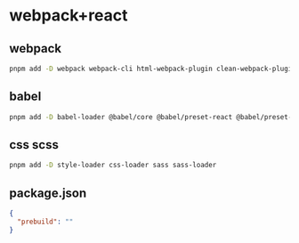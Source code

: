 # webpack+react

## webpack

```sh
pnpm add -D webpack webpack-cli html-webpack-plugin clean-webpack-plugin
```

## babel

```sh
pnpm add -D babel-loader @babel/core @babel/preset-react @babel/preset-env


```

## css scss

```sh
pnpm add -D style-loader css-loader sass sass-loader
```

## package.json

```json
{
  "prebuild": ""
}
```
